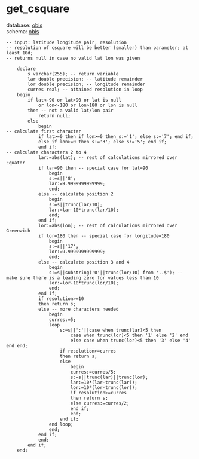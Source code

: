 # get_csquare
database: [obis](../)  
schema: [obis](obis)  

    
    
    -- input: latitude longitude pair; resolution
    -- resolution of csquare will be better (smaller) than parameter; at least 10d; 
    -- returns null in case no valid lat lon was given
    
    	declare
    		s varchar(255); -- return variable
    		lar double precision; -- latitude remainder
    		lor double precision; -- longitude remainder
    		curres real; -- attained resolution in loop
    	begin
    		if lat<-90 or lat>90 or lat is null
    			or lon<-180 or lon>180 or lon is null
    		then -- not a valid lat/lon pair
    			return null;
    		else
    			begin
    -- calculate first character
    			if lat>=0 then if lon>=0 then s:='1'; else s:='7'; end if;
    			else if lon>=0 then s:='3'; else s:='5'; end if;
    			end if;
    -- calculate characters 2 to 4
    			lar:=abs(lat); -- rest of calculations mirrored over Equator
    			if lar=90 then -- special case for lat=90
    				begin
    				s:=s||'8';
    				lar:=9.9999999999999;
    				end;
    			else -- calculate position 2
    				begin
    				s:=s||trunc(lar/10);
    				lar:=lar-10*trunc(lar/10);
    				end;
    			end if;
    			lor:=abs(lon); -- rest of calculations mirrored over Greenwich
    			if lor=180 then -- special case for longitude=180
    				begin
    				s:=s||'17';
    				lor:=9.9999999999999;
    				end;
    			else -- calculate position 3 and 4
    				begin
    				s:=s||substring('0'||trunc(lor/10) from '..$'); -- make sure there is a leading zero for values less than 10
    				lor:=lor-10*trunc(lor/10);
    				end;
    			end if;
    			if resolution>=10 
    			then return s;
    			else -- more characters needed
    				begin
    				curres:=5;
    				loop
    					s:=s||':'||case when trunc(lar)<5 then 
    						case when trunc(lor)<5 then '1' else '2' end
    						else case when trunc(lor)<5 then '3' else '4' end end;
    					if resolution>=curres 
    					then return s;
    					else
    						begin
    						curres:=curres/5;
    						s:=s||trunc(lar)||trunc(lor);
    						lar:=10*(lar-trunc(lar));
    						lor:=10*(lor-trunc(lor));
    						if resolution>=curres 
    						then return s;
    						else curres:=curres/2;
    						end if;
    						end;
    					end if;
    				end loop;
    				end;
    			end if;
    			end;
    		end if;
    	end;

